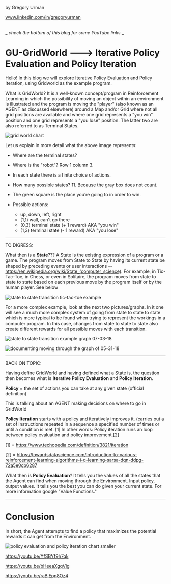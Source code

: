 by Gregory Urman

www.linkedin.com/in/gregoryurman   
<br/>

_ _check the bottom of this blog for some YouTube links_ _

# GU-GridWorld ---> Iterative Policy Evaluation and Policy Iteration #

Hello! In this blog we will explore Iterative Policy Evaluation and Policy Iteration, using Gridworld as the example program. 

What is GridWorld? It is a well-known concept/program in Reinforcement Learning in which the possibility of moving an object within an environment is illustrated and the program is moving the "player" (also known as an AGENT as discussed elsewhere) around a Map and/or Grid where not all grid positions are available and where one grid represents a "you win" position and one grid represents a "you lose" position. The latter two are also referred to as Terminal States. 

![grid world chart](https://user-images.githubusercontent.com/22970879/42248842-ea5fcf0c-7ee4-11e8-87de-16cc93b80f42.PNG)

Let us explain in more detail what the above image represents:

- Where are the terminal states?
- Where is the "robot"? Row 1 column 3.
- In each state there is a finite choice of actions.
- How many possible states? 11. Because the gray box does not count. 
- The green square is the place you’re going to in order to win. 

- Possible actions: 
  - up, down, left, right
  - (1,1) wall, can't go there
  - (0,3) terminal state (+ 1 reward) AKA "you win"
  - (1,3) terminal state (- 1 reward) AKA "you lose"

----------------------------------------------------------------------------------------------------------------------------------------

TO DIGRESS:

What then is a **State**??? A State is the existing expression of a program or a game. The program moves from State to State by having its current state be shaped by preceding events or user interactions --https://en.wikipedia.org/wiki/State_(computer_science). For example, in Tic-Tac-Toe, in Chess, or even in Solitaire, the program moves from state to state to state based on each previous move by the program itself or by the human player. See below 

![state to state transition tic-tac-toe example](https://user-images.githubusercontent.com/22970879/42248815-c22955a8-7ee4-11e8-9bf1-2fd25e0e9994.png)

For a more complex example, look at the next two pictures/graphs. In it one will see a much more complex system of going from state to state to state which is more typical to be found when trying to represent the workings in a computer program. In this case, changes from state to state to state also create different rewards for all possible moves with each transition.

![state to state transition example graph 07-03-18](https://user-images.githubusercontent.com/22970879/42248826-d27ef750-7ee4-11e8-9132-19529032c7d6.png)

![documenting moving through the graph of 05-31-18](https://user-images.githubusercontent.com/22970879/42248833-df20880c-7ee4-11e8-8aea-7a206d13076d.png)

----------------------------------------------------------------------------------------------------------------------------------------

BACK ON TOPIC:

Having define GridWorld and having defined what a State is, the question then becomes what is **Iterative Policy Evaluation** and **Policy Iteration**. 

**Policy** = the set of actions you can take at any given state (official definition)

This is talking about an AGENT making decisions on where to go in GridWorld

**Policy Iteration** starts with a policy and iteratively  improves it. (carries out a set of instructions repeated in a sequence a specified number of times or until a condition is met. [1] In other words: Policy iteration runs an loop between policy evaluation and policy improvement.[2]

[1] = https://www.techopedia.com/definition/3821/iteration

[2] = https://towardsdatascience.com/introduction-to-various-reinforcement-learning-algorithms-i-q-learning-sarsa-dqn-ddpg-72a5e0cb6287


What then is **Policy Evaluation**? It tells you the values of all the states that the Agent can find when moving through the Environment. Input policy, output values. It tells you the best you can do given your current state. For more information google "Value Functions."

----------------------------------------------------------------------------------------------------------------------------------------

# Conclusion #

In short, the Agent attempts to find a policy that maximizes the potential rewards it can get from the Environment. 

![policy evaluation and policy iteration chart smaller](https://user-images.githubusercontent.com/22970879/42268306-6577659e-7f38-11e8-9412-2471e7770874.png)


https://youtu.be/YfSBYf9h7qk

https://youtu.be/bHeeaXgqVig

https://youtu.be/raBlEpn8Oz4
